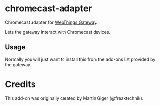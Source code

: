 # chromecast-adapter

Chromecast adapter for [WebThings Gateway](https://github.com/WebThingsIO/gateway).

Lets the gateway interact with Chromecast devices.

## Usage
Normally you will just want to install this from the add-ons list provided by
the gateway.

# Credits

This add-on was originally created by Martin Giger (@freaktechnik).
